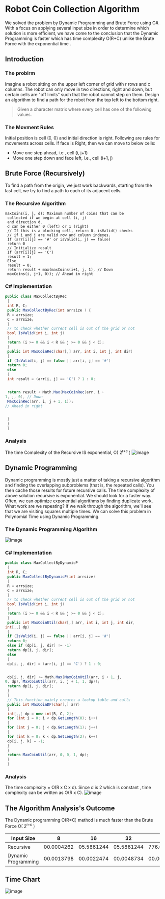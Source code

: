 # Robot Coin Collection Algorithm
We solved the problem by Dynamic
Programming and Brute Force using C#. With a focus on applying several
input size in order to determine which
solution is more efficient, we have come
to the conclusion that the Dynamic
Programming is faster which has time
complexity O(R*C) unlike the Brute Force
with the exponential time .

## Introduction
### The problrm
Imagine a robot sitting on the upper left corner of
grid with r rows and c columns. The robot can only
move in two directions, right and down, but certain
cells are "off limits" such that the robot cannot step
on them. Design an algorithm to find a path for the
robot from the top left to the bottom right.
> Given a character matrix where every cell has one of the following
values.

### The Movment Rules 
Initial position is cell (0, 0) and initial direction is right.
Following are rules for movements across cells.
If face is Right, then we can move to below cells:
- Move one step ahead, i.e., cell (i, j+1) 
- Move one step down and face left, i.e., cell (i+1, j) 

## Brute Force (Recursively)
To find a path from the origin, we just work backwards, starting from
the last cell, we try to find a path to each of its adjacent cells.

### The Recursive Algorithm
```
maxCoins(i, j, d): Maximum number of coins that can be
 collected if we begin at cell (i, j)
 and direction d.
 d can be either 0 (left) or 1 (right)
 // If this is a blocking cell, return 0. isValid() checks
 // if i and j are valid row and column indexes.
 If (arr[i][j] == '#' or isValid(i, j) == false)
 return 0
 // Initialize result
 If (arr[i][j] == 'C')
 result = 1;
 Else
 result = 0;
 return result + max(maxCoins(i+1, j, 1), // Down
 maxCoins(i, j+1, 0)); // Ahead in right
```
### C# Implementation
```C#
public class MaxCollectByRec
 {
 int R, C;
 public MaxCollectByRec(int arrsize ) {
 R = arrsize;
 C = arrsize;
 }
 // to check whether current cell is out of the grid or not
 bool IsValid(int i, int j)
 {
 return (i >= 0 && i < R && j >= 0 && j < C);
 }
 public int MaxCoinRec(char[,] arr, int i, int j, int dir)
 {
 if (IsValid(i, j) == false || arr[i, j] == '#')
 return 0;
 else
 {
 int result = (arr[i, j] == 'C') ? 1 : 0;


 return result + Math.Max(MaxCoinRec(arr, i +
1, j, 0), // Down
 MaxCoinRec(arr, i, j + 1, 1));
// Ahead in right


 }
 }
 }
```
### Analysis
The time Complexity of the
Recursive IS exponential, O( 2<sup>r+c</sup> )
![image](https://user-images.githubusercontent.com/70070721/180981858-c53dea40-1b73-4a4e-8f71-2fdfa65d7218.png)



## Dynamic Programming 
Dynamic programming is mostly just a matter of taking a recursive algorithm and
finding the overlapping subproblems (that is, the repeated calls). You then cache
those results for future recursive calls.
The time complexity of above solution recursive is exponential.
We should look for a faster way. Often, we can optimize exponential algorithms by
finding duplicate work. What work are we repeating? If we walk through the
algorithm, we'll see that we are visiting squares multiple times. We can solve this
problem in Polynomial Time using Dynamic Programming.

### The Dynamic Programming Algorithm

![image](https://user-images.githubusercontent.com/70070721/180964949-c7ee2745-bb01-4e82-a941-3561695be5a9.png)

### C# Implementation
```C#
public class MaxCollectByDynamicP
 {
 int R, C;
 public MaxCollectByDynamicP(int arrsize)
 {
 R = arrsize;
 C = arrsize;
 }
 // to check whether current cell is out of the grid or not
 bool IsValid(int i, int j)
 {
 return (i >= 0 && i < R && j >= 0 && j < C);
 }
 public int MaxCoinUtil(char[,] arr, int i, int j, int dir,
int[,,] dp)
 {
 if (IsValid(i, j) == false || arr[i, j] == '#')
 return 0;
 else if (dp[i, j, dir] != -1)
 return dp[i, j, dir];
 else
 {
 dp[i, j, dir] = (arr[i, j] == 'C') ? 1 : 0;


 dp[i, j, dir] += Math.Max(MaxCoinUtil(arr, i + 1, j,
0, dp), MaxCoinUtil(arr, i, j + 1, 1, dp));
 return dp[i, j, dir];
 }
 }
 // This function mainly creates a lookup table and calls
 public int MaxCoinDP(char[,] arr)
 {
 int[,,] dp = new int[R, C, 2];
 for (int i = 0; i < dp.GetLength(0); i++)
 {
 for (int j = 0; j < dp.GetLength(1); j++)
 {
 for (int k = 0; k < dp.GetLength(2); k++)
 dp[i, j, k] = -1;
 }
 }
 return MaxCoinUtil(arr, 0, 0, 1, dp);
 }
 }
 ```
 ### Analysis
 The time
complexity =
O(R x C x d).
Since d is 2
which is
constant , time
complexity can
be written as
O(R x C).
![image](https://user-images.githubusercontent.com/70070721/180981680-ca874a3e-4298-46c8-a021-7e054f5e3ac9.png)


 ## The Algorithm Analysis's Outcome
The Dynamic programming O(R*C) method is much faster than the Brute Force O( 2<sup>r+c</sup> )

| Input Size  |  8 | 16 | 32 | 64 | 128 | 256 |
|---|---|---|---|---|---|---|
| Recursive | 00.0004262  | 05.5861244 | 05.5861244 | 776.0468821 | 602248.7631 | 36.27035121<sup>11</sup>|
| Dynamic Programming | 00.0013798 | 00.0022474 | 00.0048734 | 00.0037144 | 00.0068638  | 00.0184453 |

## Time Chart
![image](https://user-images.githubusercontent.com/70070721/180982148-be9df4fb-3e5c-4670-97a3-1c44b5385311.png)





